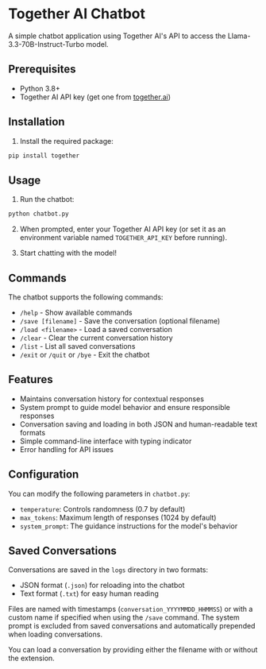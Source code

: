 # Together AI Chatbot

A simple chatbot application using Together AI's API to access the Llama-3.3-70B-Instruct-Turbo model.

## Prerequisites

- Python 3.8+
- Together AI API key (get one from [together.ai](https://together.ai))

## Installation

1. Install the required package:

```bash
pip install together
```

## Usage

1. Run the chatbot:

```bash
python chatbot.py
```

2. When prompted, enter your Together AI API key (or set it as an environment variable named `TOGETHER_API_KEY` before running).

3. Start chatting with the model!

## Commands

The chatbot supports the following commands:

- `/help` - Show available commands
- `/save [filename]` - Save the conversation (optional filename)
- `/load <filename>` - Load a saved conversation
- `/clear` - Clear the current conversation history
- `/list` - List all saved conversations
- `/exit` or `/quit` or `/bye` - Exit the chatbot

## Features

- Maintains conversation history for contextual responses
- System prompt to guide model behavior and ensure responsible responses
- Conversation saving and loading in both JSON and human-readable text formats
- Simple command-line interface with typing indicator
- Error handling for API issues

## Configuration

You can modify the following parameters in `chatbot.py`:
- `temperature`: Controls randomness (0.7 by default)
- `max_tokens`: Maximum length of responses (1024 by default)
- `system_prompt`: The guidance instructions for the model's behavior

## Saved Conversations

Conversations are saved in the `logs` directory in two formats:
- JSON format (`.json`) for reloading into the chatbot
- Text format (`.txt`) for easy human reading

Files are named with timestamps (`conversation_YYYYMMDD_HHMMSS`) or with a custom name if specified when using the `/save` command. The system prompt is excluded from saved conversations and automatically prepended when loading conversations.

You can load a conversation by providing either the filename with or without the extension. 